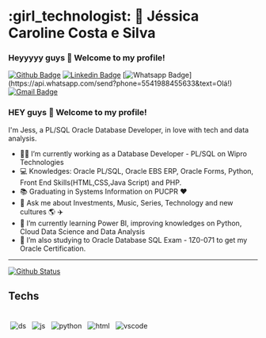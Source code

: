 # :girl_technologist: :sunflower:  Jéssica Caroline Costa e Silva

### Heyyyyy guys 👋 Welcome to my profile!

[![Github Badge](https://img.shields.io/badge/-Github-000?style=flat-square&logo=Github&logoColor=white&link=https://github.com/jess197)](https://github.com/jess197)
[![Linkedin Badge](https://img.shields.io/badge/-LinkedIn-blue?style=flat-square&logo=Linkedin&logoColor=white&link=https://www.linkedin.com/in/jessicaccostaesilva/)](https://www.linkedin.com/in/jessicaccostaesilva/)
[![Whatsapp Badge](https://img.shields.io/badge/-Whatsapp-4CA143?style=flat-square&labelColor=4CA143&logo=whatsapp&logoColor=white&link=https://api.whatsapp.com/send?phone=5541988455633&text=Olá!)](https://api.whatsapp.com/send?phone=5541988455633&text=Olá!)
[![Gmail Badge](https://img.shields.io/badge/-Gmail-c14438?style=flat-square&logo=Gmail&logoColor=white&link=mailto:jessicacostaesilva97@gmail.com)](mailto:jessicacostaesilva97@gmail.com)

### HEY guys 👋 Welcome to my profile!

I'm Jess, a PL/SQL Oracle Database Developer, in love with tech and data analysis.

- :office_worker: I’m currently working as a Database Developer - PL/SQL on Wipro Technologies
- :computer: Knowledges: Oracle PL/SQL, Oracle EBS ERP, Oracle Forms, Python, Front End Skills(HTML,CSS,Java Script) and PHP.  
- :books: Graduating in Systems Information on PUCPR :heart: 
- 💬 Ask me about Investments, Music, Series, Technology and new cultures :earth_americas: :airplane:
- 🌱 I’m currently learning Power BI, improving knowledges on Python, Cloud Data Science and Data Analysis 
- 🌱 I’m also studying to Oracle Database SQL Exam - 1Z0-071 to get my Oracle Certification. 

---

  [![Github Status](https://github-readme-stats.vercel.app/api?username=jess197&show_icons=true&title_color=fff&icon_color=79ff97&text_color=9f9f9f&bg_color=151515)](https://github.com/jess197)

## Techs

<div>
 <br>
<img src="https://github.com/Quadrified/Quadrified/tree/master/assets/svg/dev/misc/datascience.svg" alt="ds" style="vertical-align:top; margin:4px">
<img src="https://github.com/Quadrified/Quadrified/blob/master/assets/svg/dev/languages/js.svg" alt="js" style="vertical-align:top; margin:4px">
<img src="https://github.com/Quadrified/Quadrified/blob/master/assets/svg/dev/languages/python.svg" alt="python" style="vertical-align:top; margin:4px">
<img src="https://github.com/Quadrified/Quadrified/blob/master/assets/svg/dev/languages/html.svg" alt="html" style="vertical-align:top; margin:4px">
<img src="https://github.com/Quadrified/Quadrified/blob/master/assets/svg/dev/tools/visualstudio_code.svg" alt="vscode" style="vertical-align:top; margin:4px">
<br>
<div/>

